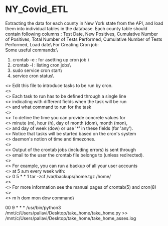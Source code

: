 # NY_Covid_ETL
Extracting the data for each county in New York state from the API, and load them into individual tables in the database. Each county table should contain following columns : Test Date, New Positives, Cumulative Number of Positives, Total Number of Tests Performed, Cumulative Number of Tests Performed, Load date\\
For Creating Cron job:\
Some useful commands:\
  1. crontab -e : for asetting up cron job \
  2. crontab -l : listing cron jobs\
  3. sudo service cron start\
  4. service cron status\
  
<> Edit this file to introduce tasks to be run by cron.\
<>\
<> Each task to run has to be defined through a single line\
<> indicating with different fields when the task will be run\
<> and what command to run for the task\
<>\
<> To define the time you can provide concrete values for\
<> minute (m), hour (h), day of month (dom), month (mon),\
<> and day of week (dow) or use '*' in these fields (for 'any').\
<> Notice that tasks will be started based on the cron's system\
<> daemon's notion of time and timezones.\
<>\
<> Output of the crontab jobs (including errors) is sent through\
<> email to the user the crontab file belongs to (unless redirected).\
<>\
<> For example, you can run a backup of all your user accounts\
<> at 5 a.m every week with:\
<> 0 5 * * 1 tar -zcf /var/backups/home.tgz /home/\
<>\
<> For more information see the manual pages of crontab(5) and cron(8)\
<>\
<> m h  dom mon dow   command\

 00 9 * * * /usr/bin/python3 /mnt/c/Users/pallavi/Desktop/take_home/take_home.py >> /mnt/c/Users/pallavi/Desktop/take_home/take_home_asses.log
